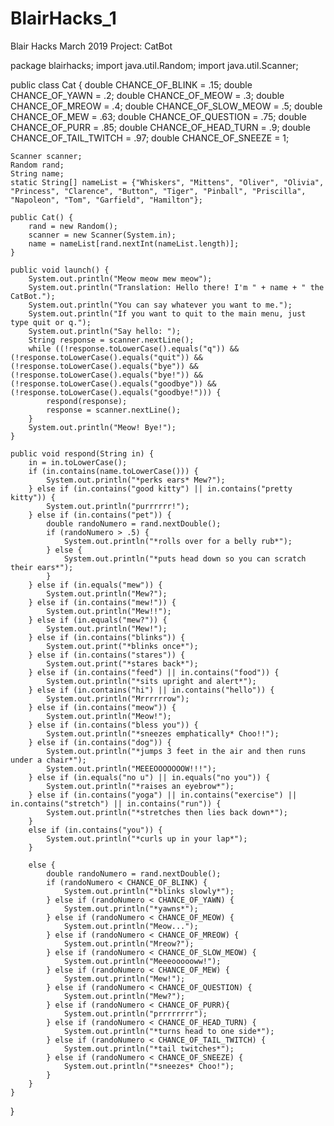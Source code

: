 # BlairHacks_1
Blair Hacks March 2019 Project: CatBot


package blairhacks;
import java.util.Random;
import java.util.Scanner;

public class Cat {
	double CHANCE_OF_BLINK = .15;
	double CHANCE_OF_YAWN = .2;
	double CHANCE_OF_MEOW = .3;
	double CHANCE_OF_MREOW = .4;
	double CHANCE_OF_SLOW_MEOW = .5;
	double CHANCE_OF_MEW = .63;
	double CHANCE_OF_QUESTION = .75;
	double CHANCE_OF_PURR = .85;
	double CHANCE_OF_HEAD_TURN = .9;
	double CHANCE_OF_TAIL_TWITCH = .97;
	double CHANCE_OF_SNEEZE = 1;
	
	
	Scanner scanner;
	Random rand;
	String name;
	static String[] nameList = {"Whiskers", "Mittens", "Oliver", "Olivia", "Princess", "Clarence", "Button", "Tiger", "Pinball", "Priscilla", "Napoleon", "Tom", "Garfield", "Hamilton"};
	
	public Cat() {
		rand = new Random();
		scanner = new Scanner(System.in);
		name = nameList[rand.nextInt(nameList.length)];
	}
	
	public void launch() {
		System.out.println("Meow meow mew meow");
		System.out.println("Translation: Hello there! I'm " + name + " the CatBot.");
		System.out.println("You can say whatever you want to me.");
		System.out.println("If you want to quit to the main menu, just type quit or q.");
		System.out.println("Say hello: ");
		String response = scanner.nextLine();
		while ((!response.toLowerCase().equals("q")) && (!response.toLowerCase().equals("quit")) && (!response.toLowerCase().equals("bye")) && (!response.toLowerCase().equals("bye!")) && (!response.toLowerCase().equals("goodbye")) && (!response.toLowerCase().equals("goodbye!"))) {
			respond(response);
			response = scanner.nextLine();
		}
		System.out.println("Meow! Bye!");
	}
	
	public void respond(String in) {
		in = in.toLowerCase();
		if (in.contains(name.toLowerCase())) {
			System.out.println("*perks ears* Mew?");
		} else if (in.contains("good kitty") || in.contains("pretty kitty")) {
			System.out.println("purrrrrr!");
		} else if (in.contains("pet")) {
			double randoNumero = rand.nextDouble();
			if (randoNumero > .5) {
				System.out.println("*rolls over for a belly rub*");
			} else {
				System.out.println("*puts head down so you can scratch their ears*");
			}
		} else if (in.equals("mew")) {
			System.out.println("Mew?");
		} else if (in.contains("mew!")) {
			System.out.println("Mew!!");
		} else if (in.equals("mew?")) {
			System.out.println("Mew!");
		} else if (in.contains("blinks")) {
			System.out.print("*blinks once*");
		} else if (in.contains("stares")) {
			System.out.print("*stares back*");
		} else if (in.contains("feed") || in.contains("food")) {
			System.out.println("*sits upright and alert*");
		} else if (in.contains("hi") || in.contains("hello")) {
			System.out.println("Mrrrrrrow");
		} else if (in.contains("meow")) {
			System.out.println("Meow!");
		} else if (in.contains("bless you")) {
			System.out.println("*sneezes emphatically* Choo!!");
		} else if (in.contains("dog")) {
			System.out.println("*jumps 3 feet in the air and then runs under a chair*");
			System.out.println("MEEEOOOOOOOW!!!");
		} else if (in.equals("no u") || in.equals("no you")) {
			System.out.println("*raises an eyebrow*");
		} else if (in.contains("yoga") || in.contains("exercise") || in.contains("stretch") || in.contains("run")) {
			System.out.println("*stretches then lies back down*");
		}
		else if (in.contains("you")) {
			System.out.println("*curls up in your lap*");
		}
		
		else {
			double randoNumero = rand.nextDouble();
			if (randoNumero < CHANCE_OF_BLINK) {
				System.out.println("*blinks slowly*");
			} else if (randoNumero < CHANCE_OF_YAWN) {
				System.out.println("*yawns*");
			} else if (randoNumero < CHANCE_OF_MEOW) {
				System.out.println("Meow...");
			} else if (randoNumero < CHANCE_OF_MREOW) {
				System.out.println("Mreow?");
			} else if (randoNumero < CHANCE_OF_SLOW_MEOW) {
				System.out.println("Meeeoooooww!");
			} else if (randoNumero < CHANCE_OF_MEW) {
				System.out.println("Mew!");
			} else if (randoNumero < CHANCE_OF_QUESTION) {
				System.out.println("Mew?");
			} else if (randoNumero < CHANCE_OF_PURR){
				System.out.println("prrrrrrrr");
			} else if (randoNumero < CHANCE_OF_HEAD_TURN) {
				System.out.println("*turns head to one side*");
			} else if (randoNumero < CHANCE_OF_TAIL_TWITCH) {
				System.out.println("*tail twitches*");
			} else if (randoNumero < CHANCE_OF_SNEEZE) {
				System.out.println("*sneezes* Choo!");
			}
		}
	}
	
	

}
